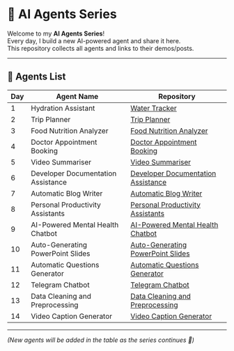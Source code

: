 # 🤖 AI Agents Series

Welcome to my **AI Agents Series**!  
Every day, I build a new AI-powered agent and share it here.  
This repository collects all agents and links to their demos/posts.  

---

## 📌 Agents List

| Day | Agent Name                     | Repository |
|-----|--------------------------------|------------|
| 1   | Hydration Assistant            | [Water Tracker](https://github.com/Bhargavvv412/water-tracker) |
| 2   | Trip Planner                   | [Trip Planner](https://github.com/Bhargavvv412/trip-planner) |
| 3   | Food Nutrition Analyzer        | [Food Nutrition Analyzer](https://github.com/Bhargavvv412/Food-Nutrition-Analyzer) | 
| 4   | Doctor Appointment Booking     | [Doctor Appointment Booking](https://github.com/Bhargavvv412/Doctor-Appointment-Booking) |
| 5   | Video Summariser               | [Video Summariser](https://github.com/Bhargavvv412/Video-Summariser) |
| 6   | Developer Documentation Assistance | [Developer Documentation Assistance](https://github.com/Bhargavvv412/Developer-Documentation-Assistance) | 
| 7   | Automatic Blog Writer          | [Automatic Blog Writer](https://github.com/Bhargavvv412/Automatic-Blog-Writer) | 
| 8   | Personal Productivity Assistants | [Personal Productivity Assistants](https://github.com/Bhargavvv412/Personal-Productivity-Assistants) |
| 9   | AI-Powered Mental Health Chatbot | [AI-Powered Mental Health Chatbot](https://github.com/Bhargavvv412/AI-Powered-Mental-Health-Chatbot) |
| 10  | Auto-Generating PowerPoint Slides | [Auto-Generating PowerPoint Slides](https://github.com/Bhargavvv412/Auto-Generating-PowerPoint-Slides) |
| 11  | Automatic Questions Generator  | [Automatic Questions Generator](https://github.com/Bhargavvv412/Automatic-Questions-Generator) |
|12   | Telegram Chatbot |[Telegram Chatbot](https://github.com/Bhargavvv412/Telegram-Chatbot) |
|13   | Data Cleaning and Preprocessing|[Data Cleaning and Preprocessing](https://github.com/Bhargavvv412/Data-Cleaning-and-Preprocessing) |
|14   |Video Caption Generator|[Video Caption Generator](https://github.com/Bhargavvv412/Video-Caption-Generator)|
---

*(New agents will be added in the table as the series continues 🚀)*
